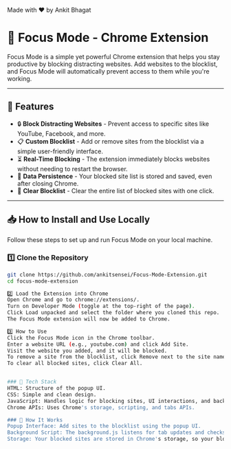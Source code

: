 Made with ❤️ by Ankit Bhagat

# 🚀 Focus Mode - Chrome Extension

Focus Mode is a simple yet powerful Chrome extension that helps you stay productive by blocking distracting websites. Add websites to the blocklist, and Focus Mode will automatically prevent access to them while you're working.

---

## 🌟 **Features**
- 🔒 **Block Distracting Websites** - Prevent access to specific sites like YouTube, Facebook, and more.
- 📋 **Custom Blocklist** - Add or remove sites from the blocklist via a simple user-friendly interface.
- ⏳ **Real-Time Blocking** - The extension immediately blocks websites without needing to restart the browser.
- 📂 **Data Persistence** - Your blocked site list is stored and saved, even after closing Chrome.
- 🧹 **Clear Blocklist** - Clear the entire list of blocked sites with one click.

---


## 📥 **How to Install and Use Locally**

Follow these steps to set up and run Focus Mode on your local machine.

### **1️⃣ Clone the Repository**
```bash
git clone https://github.com/ankitsensei/Focus-Mode-Extension.git
cd focus-mode-extension

2️⃣ Load the Extension into Chrome
Open Chrome and go to chrome://extensions/.
Turn on Developer Mode (toggle at the top-right of the page).
Click Load unpacked and select the folder where you cloned this repo.
The Focus Mode extension will now be added to Chrome.

3️⃣ How to Use
Click the Focus Mode icon in the Chrome toolbar.
Enter a website URL (e.g., youtube.com) and click Add Site.
Visit the website you added, and it will be blocked.
To remove a site from the blocklist, click Remove next to the site name.
To clear all blocked sites, click Clear All.


### 🔧 Tech Stack
HTML: Structure of the popup UI.
CSS: Simple and clean design.
JavaScript: Handles logic for blocking sites, UI interactions, and background scripts.
Chrome APIs: Uses Chrome's storage, scripting, and tabs APIs.

### 🚀 How It Works
Popup Interface: Add sites to the blocklist using the popup UI.
Background Script: The background.js listens for tab updates and checks if the URL matches any blocked site.
Storage: Your blocked sites are stored in Chrome's storage, so your blocklist stays intact even after restarting the browser.